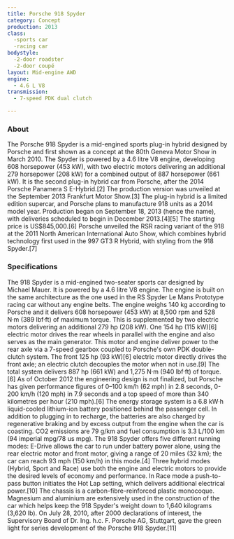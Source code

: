```yaml
---
title: Porsche 918 Spyder
category: Concept
production: 2013
class:
  -sports car
  -racing car
bodystyle:
  -2-door roadster
  -2-door coupé
layout: Mid-engine AWD
engine:
  - 4.6 L V8
transmission:
  - 7-speed PDK dual clutch

---
```


### About

The Porsche 918 Spyder is a mid-engined sports plug-in hybrid designed by Porsche and first shown as a concept at the 80th Geneva Motor Show in March 2010. The Spyder is powered by a 4.6 litre V8 engine, developing 608 horsepower (453 kW), with two electric motors delivering an additional 279 horsepower (208 kW) for a combined output of 887 horsepower (661 kW). It is the second plug-in hybrid car from Porsche, after the 2014 Porsche Panamera S E-Hybrid.[2] The production version was unveiled at the September 2013 Frankfurt Motor Show.[3]
The plug-in hybrid is a limited edition supercar, and Porsche plans to manufacture 918 units as a 2014 model year. Production began on September 18, 2013 (hence the name), with deliveries scheduled to begin in December 2013.[4][5] The starting price is US$845,000.[6]
Porsche unveiled the RSR racing variant of the 918 at the 2011 North American International Auto Show, which combines hybrid technology first used in the 997 GT3 R Hybrid, with styling from the 918 Spyder.[7]

### Specifications

The 918 Spyder is a mid-engined two-seater sports car designed by Michael Mauer. It is powered by a 4.6 litre V8 engine. The engine is built on the same architecture as the one used in the RS Spyder Le Mans Prototype racing car without any engine belts.
The engine weighs 140 kg according to Porsche and it delivers 608 horsepower (453 kW) at 8,500 rpm and 528 N·m (389 lbf·ft) of maximum torque. This is supplemented by two electric motors delivering an additional 279 hp (208 kW). One 154 hp (115 kW)[6] electric motor drives the rear wheels in parallel with the engine and also serves as the main generator. This motor and engine deliver power to the rear axle via a 7-speed gearbox coupled to Porsche's own PDK double-clutch system. The front 125 hp (93 kW)[6] electric motor directly drives the front axle; an electric clutch decouples the motor when not in use.[9] The total system delivers 887 hp (661 kW) and 1,275 N·m (940 lbf·ft) of torque.[6] As of October 2012 the engineering design is not finalized, but Porsche has given performance figures of 0–100 km/h (62 mph) in 2.8 seconds, 0-200 km/h (120 mph) in 7.9 seconds and a top speed of more than 340 kilometres per hour (210 mph).[6] The energy storage system is a 6.8 kW·h liquid-cooled lithium-ion battery positioned behind the passenger cell. In addition to plugging in to recharge, the batteries are also charged by regenerative braking and by excess output from the engine when the car is coasting. CO2 emissions are 79 g/km and fuel consumption is 3.3 L/100 km (94 imperial mpg/78 us mpg).
The 918 Spyder offers five different running modes: E-Drive allows the car to run under battery power alone, using the rear electric motor and front motor, giving a range of 20 miles (32 km); the car can reach 93 mph (150 km/h) in this mode.[4] Three hybrid modes (Hybrid, Sport and Race) use both the engine and electric motors to provide the desired levels of economy and performance. In Race mode a push-to-pass button initiates the Hot Lap setting, which delivers additional electrical power.[10] The chassis is a carbon-fibre-reinforced plastic monocoque. Magnesium and aluminium are extensively used in the construction of the car which helps keep the 918 Spyder's weight down to 1,640 kilograms (3,620 lb).
On July 28, 2010, after 2000 declarations of interest, the Supervisory Board of Dr. Ing. h.c. F. Porsche AG, Stuttgart, gave the green light for series development of the Porsche 918 Spyder.[11]
